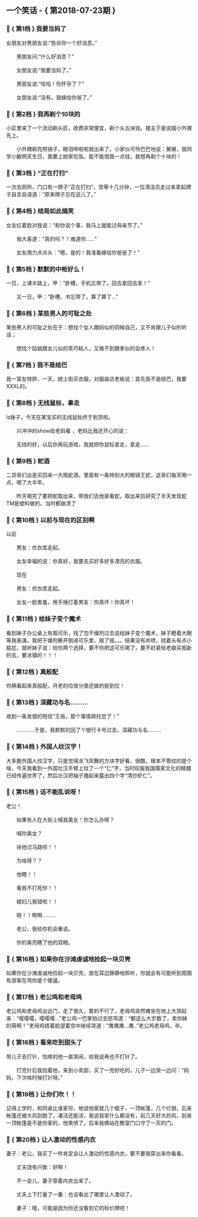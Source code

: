 ## 一个笑话 - { 第2018-07-23期 }
</hr>

### :jack_o_lantern: { 第1档 } 我要当妈了
女朋友对男朋友说:“告诉你一个好消息。”<br/><br/>　　男朋友问:“什么好消息？”<br/><br/>　　女朋友说:“我要当妈了。”<br/><br/>　　男朋友说:“哈哈！你怀孕了？”<br/><br/>　　女朋友说:“没有。我嫁给你爸了。”


### :jack_o_lantern: { 第2档 } 我再剃个10块的
小区里来了一个流动剃头匠，收费非常便宜，剃个头五块钱。楼主于是说服小外甥先上。<br/><br/>　　小外甥剃完照镜子，眼泪哗啦啦就出来了。小家伙可怜巴巴地说：舅舅，我同学小敏明天生日，我要上她家吃饭。能不能借我一点钱，我想再剃个十块的！


### :jack_o_lantern: { 第3档 } “正在打扫”
一次去厕所，门口有一牌子“正在打扫”，苦等十几分钟，一位清洁员走过来拿起牌子自言自语道：“原来牌子忘在这儿了。”


### :jack_o_lantern: { 第4档 } 结局如此搞笑
女友红着脸对我说：“和你说个事，我马上就能过母亲节了。”<br/><br/>　　我大喜道：“真的吗？！难道你……”<br/><br/>　　女友用力点点头：“嗯，是的！我准备嫁给你爸爸了！”


### :jack_o_lantern: { 第5档 } 默默的中枪好么！
一日，上课半路上，甲：“卧槽，手机忘带了，回去拿回去拿！”<br/><br/>　　又一日，甲：“卧槽，书忘带了，算了算了…”


### :jack_o_lantern: { 第6档 } 某些男人的可耻之处
某些男人的可耻之处在于：想找个女人跟妈似的伺候自己，又不肯跟儿子似的听话；<br/><br/>　　想找个姑娘跟女儿似的乖巧粘人，又做不到跟爹似的会疼人！


### :jack_o_lantern: { 第7档 } 我不是结巴
我一室友特胖，一天，她上街买衣服，对服装店老板说：首先我不是结巴，我要XXXL的。


### :jack_o_lantern: { 第8档 } 无线鼠标，拿走
lz妹子，今天在某宝买的无线鼠标终于到货啦。<br/><br/>　　兴冲冲的show给老妈看 ，老妈比我还开心的说：<br/><br/>　　无线的好，以后你再玩游戏，我就把你鼠标拿走，拿走……


### :jack_o_lantern: { 第9档 } 蛇酒
二货哥们出差买回来一大瓶蛇酒，里面有一条特别大的眼镜王蛇，这哥们每天喝一点，喝了大半年。<br/><br/>　　昨天喝完了要把蛇取出来，带我们去他家看蛇，取出来后研究了半天发现蛇TM是塑料做的。当时都崩溃了


### :jack_o_lantern: { 第10档 } 以前与现在的区别啊
以前<br/><br/>　　男友：优衣库走起。<br/><br/>　　女友幸福的说：你真好，我要去买好多好多漂亮的衣服。<br/><br/>　　现在<br/><br/>　　男友：优衣库走起。<br/><br/>　　女友一脸害羞，用手捶打着男友：你真坏！你真坏！


### :jack_o_lantern: { 第11档 } 给妹子变个魔术
看到妹子办公桌上有瓶可乐，找了包干燥剂过去说给妹子变个魔术，妹子瞪着大眼等我表演。我把干燥剂撕开倒进可乐里，摇了摇。。。结果没有井喷，挠着头有点小尴尬，就听妹子说：给你两个选择，要不你把这可乐喝了，要不赶紧给老娘买瓶新的去，要冰镇的！！！


### :jack_o_lantern: { 第12档 } 真般配
你俩看起来真般配，月老的垃圾分类还做的挺到位！


### :jack_o_lantern: { 第13档 } 深藏功与名………
收到一条发错的短信“王局，那个事情拜托您了！”<br/><br/>　　…………于是，我默默的回了个银行卡号过去，深藏功与名………


### :jack_o_lantern: { 第14档 } 外国人纹汉字！
大多数外国人纹汉字，只是觉得龙飞凤舞的方块字好看，很酷，根本不管纹的是个啥，今天我看到一外国壮汉手臂上纹了一个“仁”字，当时叹服我国儒家文化的精髓已经传遍世界了，然后壮汉把袖子撸起来露出四个字“清炒虾仁”。


### :jack_o_lantern: { 第15档 } 话不能乱说呀！
老公！<br/><br/>　　如果有人在大街上喊我美女！你怎么办呀？<br/><br/>　　喊你美女？<br/><br/>　　扶他过马路呗！！<br/><br/>　　为啥呀？？<br/><br/>　　他瞎！！<br/><br/>　　看我不打死你！！<br/><br/>　　媳妇儿我错啦！！<br/><br/>　　呀！！啊啊………<br/><br/>　　老公，我给你机会重说。<br/><br/>　　你的美亮瞎了他的双眼。


### :jack_o_lantern: { 第16档 } 如果你在沙滩虔诚地捡起一块贝壳
如果你在沙滩虔诚地捡起一块贝壳，放在耳边静静地聆听，你就会有可能听到周围有游客在骂你是个傻逼。


### :jack_o_lantern: { 第17档 } 老公鸡和老母鸡
老公鸡和老母鸡出远门，走了很久，累的不行了，老母鸡突然瘫坐在地上大哭起来：“嘤嘤嘤，嘤嘤嘤...”老公鸡一巴掌拍过去怒骂道：“都这么大岁数了，卖你妹的萌啊！”老母鸡捂着脸望着空中继续哭道：“鹰鹰鹰...鹰..”老公鸡老母鸡，卒。


### :jack_o_lantern: { 第18档 } 看来吃到甜头了
带儿子去打针，怕疼的他一直哭闹，给我说再也不打针了。<br/><br/>　　打完针后我抱着他，来到小卖部，买了一兜好吃的，儿子一边哭一边问：“妈妈，下次啥时候打针呀。”


### :jack_o_lantern: { 第19档 } 让你们吹！！
记得上学时，和同桌比谁家穷，他说他家就几个棍子，一顶帐篷，几个烂锅，后来帐篷还被大风刮跑了，凑活还能活，我说我家什么都没有，前几天好大的风，刮来一顶帐篷是不是你家的，他笑喷了，后来我俩站在教室门口守了一天的门。


### :jack_o_lantern: { 第20档 } 让人激动的性感内衣
妻子：老公，我买了一件肯定会让人激动的性感内衣，要不要我穿出来你看看。<br/><br/>　　丈夫饶有兴致：好啊！<br/><br/>　　不一会儿，妻子穿着内衣出来了。<br/><br/>　　丈夫上下打量了一番：也没看出了哪里让人激动了。<br/><br/>　　妻子：哦，可能是因为你还没看到它的标价牌吧！

